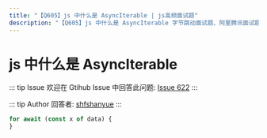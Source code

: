 ```yaml
---
title: "【Q605】js 中什么是 AsyncIterable | js高频面试题"
description: "【Q605】js 中什么是 AsyncIterable 字节跳动面试题、阿里腾讯面试题、美团小米面试题。"
---
```


# js 中什么是 AsyncIterable

::: tip Issue
欢迎在 Gtihub Issue 中回答此问题: [Issue 622](https://github.com/shfshanyue/Daily-Question/issues/622)
:::

::: tip Author
回答者: [shfshanyue](https://github.com/shfshanyue)
:::

```js
for await (const x of data) {
}
```
